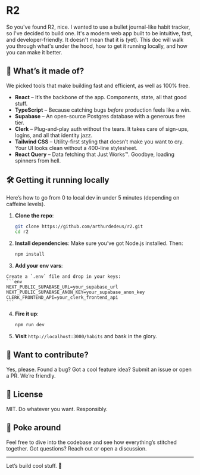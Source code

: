 
# R2

So you've found R2, nice. I wanted to use a bullet journal-like habit tracker, so I've decided to build one.
It's a modern web app built to be intuitive, fast, and developer-friendly. It doesn't mean that it is (yet). This doc will walk you through what's under the hood, how to get it running locally, and how you can make it better.

## 🧱 What’s it made of?

We picked tools that make building fast and efficient, as well as 100% free.

- **React** – It’s the backbone of the app. Components, state, all that good stuff.
- **TypeScript** – Because catching bugs *before* production feels like a win.
- **Supabase** – An open-source Postgres database with a generous free tier.
- **Clerk** – Plug-and-play auth without the tears. It takes care of sign-ups, logins, and all that identity jazz.
- **Tailwind CSS** – Utility-first styling that doesn’t make you want to cry. Your UI looks clean without a 400-line stylesheet.
- **React Query** – Data fetching that Just Works™. Goodbye, loading spinners from hell.

## 🛠️ Getting it running locally

Here’s how to go from 0 to local dev in under 5 minutes (depending on caffeine levels).

1. **Clone the repo**:
    ```bash
    git clone https://github.com/arthurdedeus/r2.git
    cd r2
    ```

2. **Install dependencies**:
    Make sure you’ve got Node.js installed. Then:
    ```bash
    npm install
    ```

3. **Add your env vars**:
<!-- TODO: Add the env vars that are actually needed -->
    Create a `.env` file and drop in your keys:
    ```env
    NEXT_PUBLIC_SUPABASE_URL=your_supabase_url
    NEXT_PUBLIC_SUPABASE_ANON_KEY=your_supabase_anon_key
    CLERK_FRONTEND_API=your_clerk_frontend_api
    ```

4. **Fire it up**:
    ```bash
    npm run dev
    ```

5. **Visit** `http://localhost:3000/habits` and bask in the glory.

## 🤝 Want to contribute?

Yes, please. Found a bug? Got a cool feature idea? Submit an issue or open a PR. We’re friendly.

## 🪪 License

MIT. Do whatever you want. Responsibly.

## 👀 Poke around

Feel free to dive into the codebase and see how everything’s stitched together. Got questions? Reach out or open a discussion.

---

Let’s build cool stuff. 🎉
